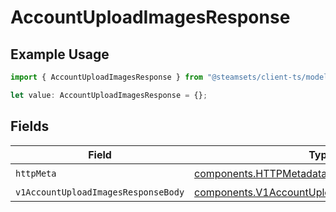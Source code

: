 # AccountUploadImagesResponse

## Example Usage

```typescript
import { AccountUploadImagesResponse } from "@steamsets/client-ts/models/operations";

let value: AccountUploadImagesResponse = {};
```

## Fields

| Field                                                                                                        | Type                                                                                                         | Required                                                                                                     | Description                                                                                                  |
| ------------------------------------------------------------------------------------------------------------ | ------------------------------------------------------------------------------------------------------------ | ------------------------------------------------------------------------------------------------------------ | ------------------------------------------------------------------------------------------------------------ |
| `httpMeta`                                                                                                   | [components.HTTPMetadata](../../models/components/httpmetadata.md)                                           | :heavy_check_mark:                                                                                           | N/A                                                                                                          |
| `v1AccountUploadImagesResponseBody`                                                                          | [components.V1AccountUploadImagesResponseBody](../../models/components/v1accountuploadimagesresponsebody.md) | :heavy_minus_sign:                                                                                           | OK                                                                                                           |